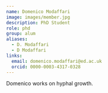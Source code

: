```yaml
---
name: Domenico Modaffari
image: images/member.jpg
description: PhD Student
role: phd
group: alum
aliases:
  - D. Modaffari
  - D Modaffari
links:
  email: domenico.modaffari@ed.ac.uk
  orcid: 0000-0003-4317-0328
---
```


Domenico works on hyphal growth.
